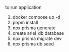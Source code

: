 to run application
1. docker compose up -d
2. pnpm install
3. npx prisma generate
4. create ariel_db database
5. npx prisma migrate dev
6. npx prisma db seed
